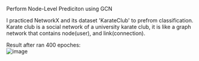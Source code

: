 
Perform Node-Level Prediciton using GCN </br>

I practiced NetworkX and its dataset 'KarateClub' to prefrom classification.  </br>
Karate club is a social network of a university karate club, it is like a graph network that contains node(user), and link(connection).

Result after ran 400 epoches:  </br>
![image](https://user-images.githubusercontent.com/32551600/196338488-215c8a45-4385-4adf-b30c-69f4fe944d9d.png)


